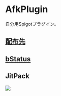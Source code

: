 # AfkPlugin
自分用Spigotプラグイン。

## [配布先](https://github.com/kanasaki15/AfkPlugin/releases)

## [bStatus](https://bstats.org/plugin/bukkit/AfkPlugin/8475)

## JitPack
[![](https://jitpack.io/v/kanasaki15/AfkPlugin.svg)](https://jitpack.io/#kanasaki15/AfkPlugin)